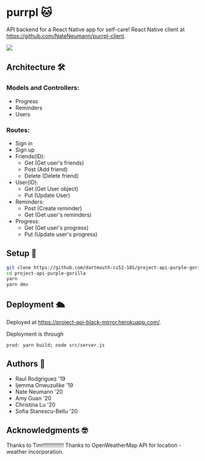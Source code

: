 # purrpl 🐱
API backend for a React Native app for self-care! React Native client at https://github.com/NateNeumann/purrpl-client.

![](https://i.imgur.com/b2QqScv.png)

## Architecture 🛠
  ### Models and Controllers:
  * Progress
  * Reminders
  * Users
  
  ### Routes:
  * Sign in
  * Sign up
  * Friends(ID):
    * Get (Get user's friends)
    * Post (Add friend)
    * Delete (Delete friend)
  * User(ID):
    * Get (Get User object)
    * Put (Update User)
  * Reminders: 
    * Post (Create reminder)
    * Get (Get user's reminders)
  * Progress:
    * Get (Get user's progress)
    * Put (Update user's progress)

## Setup 🚀

```bash
git clone https://github.com/dartmouth-cs52-18S/project-api-purple-gorilla.git
cd project-api-purple-gorilla
yarn
yarn dev
```

## Deployment 🛳

Deployed at https://project-api-black-mirror.herokuapp.com/.

Deployment is through 
```
prod: yarn build; node src/server.js
```

## Authors 📝
* Raul Rodgriguez '19
* Ijemma Onwuzulike '19
* Nate Neumann '20
* Amy Guan '20
* Christina Lu '20
* Sofia Stanescu-Bellu '20

## Acknowledgments 🤓
Thanks to Tim!!!!!!!!!!!!!!
Thanks to OpenWeatherMap API for location - weather incorporation.
